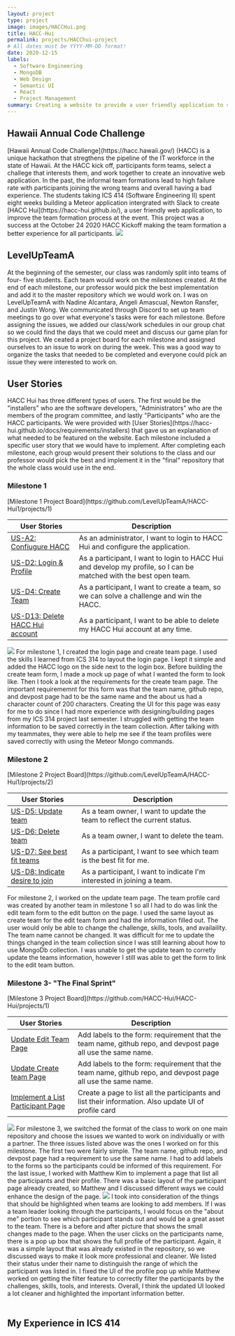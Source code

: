 ```yaml
---
layout: project
type: project
image: images/HACCHui.png
title: HACC-Hui
permalink: projects/HACChui-project
# All dates must be YYYY-MM-DD format!
date: 2020-12-15
labels:
  - Software Engineering 
  - MongoDB
  - Web Design
  - Semantic UI
  - React 
  - Project Management 
summary: Creating a website to provide a user friendly application to simplify and improve the team formation process during the Hawaii Annual Code Challenge
---
```

<h2> Hawaii Annual Code Challenge </h2>
[Hawaii Annual Code Challenge](https://hacc.hawaii.gov/) (HACC) is a unique hackathon that stregthens the pipeline of the IT workforce in the state of Hawaii. At the HACC kick off, participants form teams, select a challege that interests them, and work together to create an innovative web application. In the past, the informal team formations lead to high failure rate with participants joining the wrong teams and overall having a bad experience. The students taking ICS 414 (Software Engineering II) spent eight weeks building a Meteor application intergrated with Slack to create [HACC Hui](https://hacc-hui.github.io/), a user friendly web application, to improve the team formation process at the event. This project was a success at the October 24 2020 HACC Kickoff making the team formation a better experience for all participants. 
<img class="ui rounded image centered" src="../images/HACCHomePage.png">

<h2> LevelUpTeamA </h2>
At the beginning of the semester, our class was randomly split into teams of four- five students. Each team would work on the milestones created. At the end of each milestone, our professor would pick the best implementation and add it to the master repository which we would work on. I was on LevelUpTeamA with Nadine Alcantara, Angeli Amascual, Newton Ransfer, and Justin Wong. We communicated through Discord to set up team meetings to go over what everyone's tasks were for each milestone. Before assigning the issues, we added our class/work schedules in our group chat so we could find the days that we could meet and discuss our game plan for this project. We ceated a project board for each milestone and assigned ourselves to an issue to work on during the week. This was a good way to organize the tasks that needed to be completed and everyone could pick an issue they were interested to work on. 

<h2> User Stories </h2>
HACC Hui has three different types of users. The first would be the "installers" who are the software developers, "Administrators" who are the members of the program committee, and lastly "Participants" who are the HACC participants. We were provided with [User Stories](https://hacc-hui.github.io/docs/requirements/installers) that gave us an explanation of what needed to be featured on the website. Each milestone included a specific user story that we would have to implement. After completing each milestone, each group would present their solutions to the class and our professor would pick the best and implement it in the "final" repository that the whole class would use in the end.  

<h3> Milestone 1 </h3>
[Milestone 1 Project Board](https://github.com/LevelUpTeamA/HACC-Hui1/projects/1)

| User Stories | Description |
| ----- | ----------------------------------------------------------- |
| [US-A2: Confiugure HACC](https://hacc-hui.github.io/docs/requirements/administrators#hacc-hui-configuration) |  As an administrator, I want to login to HACC Hui and configure the application.  |
| [US-D2: Login & Profile](https://hacc-hui.github.io/docs/requirements/participants/#participant-profile-configuration)  | As a participant, I want to login to HACC Hui and develop my profile, so I can be matched with the best open team.  |
| [US-D4: Create Team](https://hacc-hui.github.io/docs/requirements/participants/#team-creation)  | As a participant, I want to create a team, so we can solve a challenge and win the HACC. |
| [US-D13: Delete HACC Hui account](https://hacc-hui.github.io/docs/requirements/participants/#delete-account)  | As a participant, I want to be able to delete my HACC Hui account at any time. |

<img class="ui medium left floated rounded image" src="../images/LoginCreateTeam.png">
For milestone 1, I created the login page and create team page. I used the skills I learned from ICS 314 to layout the login page. I kept it simple and added the HACC logo on the side next to the login box. Before building the create team form, I made a mock up page of what I wanted the form to look like. Then I took a look at the requirements for the create team page. The important requirememnt for this form was that the team name, github repo, and devpost page had to be the same name and the about us had a character count of 200 characters. Creating the UI for this page was easy for me to do since I had more experience with designing/building pages from my ICS 314 project last semester. I struggled with getting the team information to be saved correctly in the team collection. After talking with my teammates, they were able to help me see if the team profiles were saved correctly with using the Meteor Mongo commands. 


<h3> Milestone 2 </h3>
[Milestone 2 Project Board](https://github.com/LevelUpTeamA/HACC-Hui1/projects/2)

| User Stories | Description |
| ----- | ----------------------------------------------------------- |
| [US-D5: Update team](https://hacc-hui.github.io/docs/requirements/participants/#team-creation) |  As a team owner, I want to update the team to reflect the current status. |
| [US-D6: Delete team](https://hacc-hui.github.io/docs/requirements/participants#team-creation)  | As a team owner, I want to delete the team. |
| [US-D7: See best fit teams](https://hacc-hui.github.io/docs/requirements/participants#team-matching-participant-initiated)  | As a participant, I want to see which team is the best fit for me. |
| [US-D8: Indicate desire to join](https://hacc-hui.github.io/docs/requirements/participants#team-matching-participant-initiated)  | As a participant, I want to indicate I'm interested in joining a team. |

For milestone 2, I worked on the update team page. The team profile card was created by another team in milestone 1 so all I had to do was link the edit team form to the edit button on the page. I used the same layout as create team for the edit team form and had the information filled out. The user would only be able to change the challenge, skills, tools, and availaility. The team name cannot be changed. It was difficult for me to update the things changed in the team collection since I was still learning about how to use MongoDb collection. I was unable to get the update team to corretly update the teams information, however I still was able to get the form to link to the edit team button. 

<h3> Milestone 3- "The Final Sprint" </h3>
[Milestone 3 Project Board](https://github.com/HACC-Hui/HACC-Hui/projects/1)

| User Stories | Description |
| ----- | ----------------------------------------------------------- |
| [Update Edit Team Page](https://github.com/HACC-Hui/HACC-Hui/issues/84) |  Add labels to the form: requirement that the team name, github repo, and devpost page all use the same name. |
| [Update Create team Page](https://github.com/HACC-Hui/HACC-Hui/issues/38) | Add labels to the form: requirement that the team name, github repo, and devpost page all use the same name. |
| [Implement a List Participant Page](https://github.com/HACC-Hui/HACC-Hui/issues/37)  | Create a page to list all the participants and list their information. Also update UI of profile card |

<img class="ui medium left floated rounded image" src="../images/ListParticipant.png"> 
For milestone 3, we switched the format of the class to work on one main repository and choose the issues we wanted to work on individually or with a partner. The three issues listed above was the ones I worked on for this milestone. The first two were fairly simple. The team name, github repo, and devpost page had a requirement to use the same name. I had to add labels to the forms so the participants could be informed of this requirement. For the last issue, I worked with Matthew Kim to implement a page that list all the participants and their profile. There was a basic layout of the participant page already created, so Matthew and I discussed different ways we could enhance the design of the page.  <img class="ui medium right floated rounded image" src="../images/Profile.png">  I took into consideration of the things that should be highlighted when teams are looking to add members. If I was a team leader looking through the participants, I would focus on the "about me" portion to see which participant stands out and would be a great asset to the team. There is a before and after picture that shows the small changes made to the page. When the user clicks on the participants name, there is a pop up box that shows the full profile of the participant. Again, it was a simple layout that was already existed in the repository, so we discussed ways to make it look more professional and cleaner. We listed their status under their name to distinguish the range of which the participant was listed in. I fixed the UI of the profile pop up while Matthew worked on getting the filter feature to correctly filter the participants by the challenges, skills, tools, and interests. Overall, I think the updated UI looked a lot cleaner and highlighted the important information better. 

<br/>
<br/>

<h2> My Experience in ICS 414 </h2>










